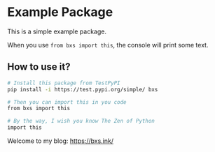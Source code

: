 # Example Package

This is a simple example package. 

When you use `from bxs import this`, the console will print some text.

## How to use it?

```sh
# Install this package from TestPyPI
pip install -i https://test.pypi.org/simple/ bxs

# Then you can import this in you code
from bxs import this

# By the way, I wish you know The Zen of Python
import this
```

Welcome to my blog: https://bxs.ink/